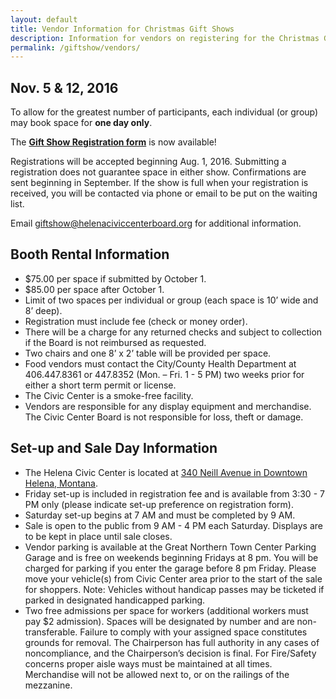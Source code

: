 ```yaml
---
layout: default
title: Vendor Information for Christmas Gift Shows
description: Information for vendors on registering for the Christmas Gift Shows.
permalink: /giftshow/vendors/
---
```


## Nov. 5 & 12, 2016

To allow for the greatest number of participants, each individual (or group) may book space for **one day only**.

The **[Gift Show Registration form](/giftshow/2016%20Helena%20Civic%20Center%20Gift%20Show%20Info%20and%20Registration.pdf)** is now available!

Registrations will be accepted beginning Aug. 1, 2016.  Submitting a registration does not guarantee space in either show.  Confirmations are sent beginning in September.  If the show is full when your registration is received, you will be contacted via phone or email to be put on the waiting list.

Email <giftshow@helenaciviccenterboard.org> for additional information.

## Booth Rental Information

* $75.00 per space if submitted by October 1.
* $85.00 per space after October 1.
* Limit of two spaces per individual or group (each space is 10’ wide and 8’ deep).
* Registration must include fee (check or money order).
* There will be a charge for any returned checks and subject to collection if the Board is not reimbursed as requested.
* Two chairs and one 8’ x 2’ table will be provided per space.
* Food vendors must contact the City/County Health Department at 406.447.8361 or 447.8352 (Mon. – Fri. 1 - 5 PM) two weeks prior for either a short term permit or license.
* The Civic Center is a smoke-free facility.
* Vendors are responsible for any display equipment and merchandise. The Civic Center Board is not responsible for loss, theft or damage.

## Set-up and Sale Day Information

* The Helena Civic Center is located at [340 Neill Avenue in Downtown Helena, Montana](http://www.helenaciviccenter.com/find-us.html).
* Friday set-up is included in registration fee and is available from 3:30 - 7 PM only (please indicate set-up preference on registration form).
* Saturday set-up begins at 7 AM and must be completed by 9 AM.
* Sale is open to the public from 9 AM - 4 PM each Saturday. Displays are to be kept in place until sale closes.
* Vendor parking is available at the Great Northern Town Center Parking Garage and is free on weekends beginning Fridays at 8 pm. You will be charged for parking if you enter the garage before 8 pm Friday. Please move your vehicle(s) from Civic Center area prior to the start of the sale for shoppers. Note: Vehicles without handicap passes may be ticketed if parked in designated handicapped parking.
* Two free admissions per space for workers (additional workers must pay $2 admission). Spaces will be designated by number and are non-transferable. Failure to comply with your assigned space constitutes grounds for removal. The Chairperson has full authority in any cases of noncompliance, and the Chairperson’s decision is final. For Fire/Safety concerns proper aisle ways must be maintained at all times. Merchandise will not be allowed next to, or on the railings of the mezzanine.
